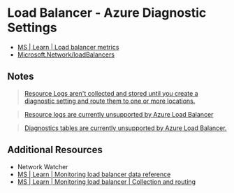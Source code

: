 # Load Balancer - Azure Diagnostic Settings

- [MS | Learn | Load balancer metrics][5]
- [Microsoft.Network/loadBalancers][6]

## Notes

> [Resource Logs aren't collected and stored until you create a diagnostic setting and route them to one or more locations.][1]

> [Resource logs are currently unsupported by Azure Load Balancer][3]

> [Diagnostics tables are currently unsupported by Azure Load Balancer.][4]

## Additional Resources

- Network Watcher
- [MS | Learn | Monitoring load balancer data reference][2]
- [MS | Learn | Monitoring load balancer | Collection and routing][1]

[1]: https://learn.microsoft.com/en-us/azure/load-balancer/monitor-load-balancer#collection-and-routing
[2]: https://learn.microsoft.com/en-us/azure/load-balancer/monitor-load-balancer-reference
[3]: https://learn.microsoft.com/en-us/azure/load-balancer/monitor-load-balancer-reference#resource-logs
[4]: https://learn.microsoft.com/en-us/azure/load-balancer/monitor-load-balancer-reference#diagnostics-tables
[5]: https://learn.microsoft.com/en-us/azure/load-balancer/monitor-load-balancer-reference#load-balancer-metrics
[6]: https://learn.microsoft.com/en-us/azure/azure-monitor/essentials/metrics-supported#microsoftnetworkloadbalancers
